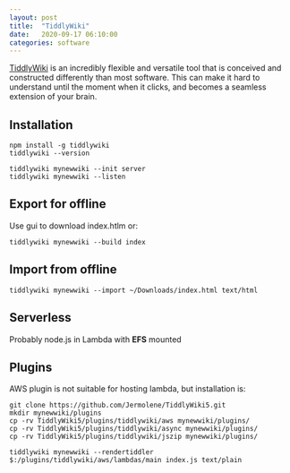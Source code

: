 ```yaml
---
layout: post
title:  "TiddlyWiki"
date:   2020-09-17 06:10:00
categories: software
---
```


[TiddlyWiki](https://tiddlywiki.com/) is an incredibly flexible and versatile tool that is conceived and constructed differently than most software. This can make it hard to understand until the moment when it clicks, and becomes a seamless extension of your brain.

## Installation

```
npm install -g tiddlywiki
tiddlywiki --version

tiddlywiki mynewwiki --init server
tiddlywiki mynewwiki --listen

```

## Export for offline

Use gui to download index.htlm or:

```
tiddlywiki mynewwiki --build index
```

## Import from offline

```
tiddlywiki mynewwiki --import ~/Downloads/index.html text/html
```


## Serverless

Probably node.js in Lambda with **EFS** mounted

## Plugins

AWS plugin is not suitable for hosting lambda, but installation is:

```
git clone https://github.com/Jermolene/TiddlyWiki5.git
mkdir mynewwiki/plugins
cp -rv TiddlyWiki5/plugins/tiddlywiki/aws mynewwiki/plugins/
cp -rv TiddlyWiki5/plugins/tiddlywiki/async mynewwiki/plugins/
cp -rv TiddlyWiki5/plugins/tiddlywiki/jszip mynewwiki/plugins/

tiddlywiki mynewwiki --rendertiddler $:/plugins/tiddlywiki/aws/lambdas/main index.js text/plain
```





